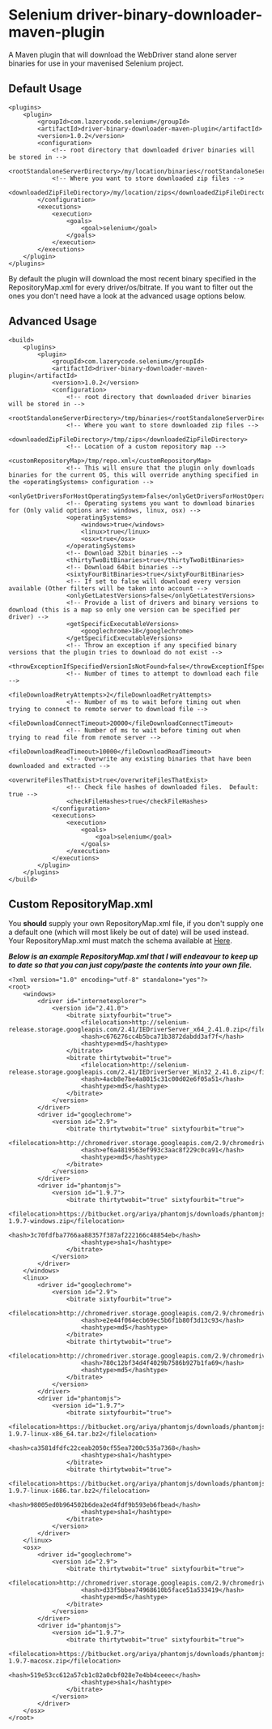 Selenium driver-binary-downloader-maven-plugin
=================================

A Maven plugin that will download the WebDriver stand alone server binaries for use in your mavenised Selenium project.

Default Usage
-----

    <plugins>
        <plugin>
            <groupId>com.lazerycode.selenium</groupId>
            <artifactId>driver-binary-downloader-maven-plugin</artifactId>
            <version>1.0.2</version>
            <configuration>
                <!-- root directory that downloaded driver binaries will be stored in -->
                <rootStandaloneServerDirectory>/my/location/binaries</rootStandaloneServerDirectory>
                <!-- Where you want to store downloaded zip files -->
                <downloadedZipFileDirectory>/my/location/zips</downloadedZipFileDirectory>
            </configuration>
            <executions>
                <execution>
                    <goals>
                        <goal>selenium</goal>
                    </goals>
                </execution>
            </executions>
        </plugin>
    </plugins>

By default the plugin will download the most recent binary specified in the RepositoryMap.xml for every driver/os/bitrate.
If you want to filter out the ones you don't need have a look at the advanced usage options below.

Advanced Usage
-----

    <build>
        <plugins>
            <plugin>
                <groupId>com.lazerycode.selenium</groupId>
                <artifactId>driver-binary-downloader-maven-plugin</artifactId>
                <version>1.0.2</version>
                <configuration>
                    <!-- root directory that downloaded driver binaries will be stored in -->
                    <rootStandaloneServerDirectory>/tmp/binaries</rootStandaloneServerDirectory>
                    <!-- Where you want to store downloaded zip files -->
                    <downloadedZipFileDirectory>/tmp/zips</downloadedZipFileDirectory>
                    <!-- Location of a custom repository map -->
                    <customRepositoryMap>/tmp/repo.xml</customRepositoryMap>
                    <!-- This will ensure that the plugin only downloads binaries for the current OS, this will override anything specified in the <operatingSystems> configuration -->
                    <onlyGetDriversForHostOperatingSystem>false</onlyGetDriversForHostOperatingSystem>
                    <!-- Operating systems you want to download binaries for (Only valid options are: windows, linux, osx) -->
                    <operatingSystems>
                        <windows>true</windows>
                        <linux>true</linux>
                        <osx>true</osx>
                    </operatingSystems>
                    <!-- Download 32bit binaries -->
                    <thirtyTwoBitBinaries>true</thirtyTwoBitBinaries>
                    <!-- Download 64bit binaries -->
                    <sixtyFourBitBinaries>true</sixtyFourBitBinaries>
                    <!-- If set to false will download every version available (Other filters will be taken into account -->
                    <onlyGetLatestVersions>false</onlyGetLatestVersions>
                    <!-- Provide a list of drivers and binary versions to download (this is a map so only one version can be specified per driver) -->
                    <getSpecificExecutableVersions>
                        <googlechrome>18</googlechrome>
                    </getSpecificExecutableVersions>
                    <!-- Throw an exception if any specified binary versions that the plugin tries to download do not exist -->
                    <throwExceptionIfSpecifiedVersionIsNotFound>false</throwExceptionIfSpecifiedVersionIsNotFound>
                    <!-- Number of times to attempt to download each file -->
                    <fileDownloadRetryAttempts>2</fileDownloadRetryAttempts>
                    <!-- Number of ms to wait before timing out when trying to connect to remote server to download file -->
                    <fileDownloadConnectTimeout>20000</fileDownloadConnectTimeout>
                    <!-- Number of ms to wait before timing out when trying to read file from remote server -->
                    <fileDownloadReadTimeout>10000</fileDownloadReadTimeout>
                    <!-- Overwrite any existing binaries that have been downloaded and extracted -->
                    <overwriteFilesThatExist>true</overwriteFilesThatExist>
                    <!-- Check file hashes of downloaded files.  Default: true -->
                    <checkFileHashes>true</checkFileHashes>
                </configuration>
                <executions>
                    <execution>
                        <goals>
                            <goal>selenium</goal>
                        </goals>
                    </execution>
                </executions>
            </plugin>
        </plugins>
    </build>

Custom RepositoryMap.xml
-----

You __should__ supply your own RepositoryMap.xml file, if you don't supply one a default one (which will most likely be out of date) will be used instead.  Your RepositoryMap.xml must match the schema available at [Here](https://github.com/Ardesco/selenium-standalone-server-plugin/blob/master/src/main/resources/RepositoryMap.xsd).

___Below is an example RepositoryMap.xml that I will endeavour to keep up to date so that you can just copy/paste the contents into your own file.___

    <?xml version="1.0" encoding="utf-8" standalone="yes"?>
    <root>
        <windows>
            <driver id="internetexplorer">
                <version id="2.41.0">
                    <bitrate sixtyfourbit="true">
                        <filelocation>http://selenium-release.storage.googleapis.com/2.41/IEDriverServer_x64_2.41.0.zip</filelocation>
                        <hash>c676276cc4b5bca71b3872dabdd3af7f</hash>
                        <hashtype>md5</hashtype>
                    </bitrate>
                    <bitrate thirtytwobit="true">
                        <filelocation>http://selenium-release.storage.googleapis.com/2.41/IEDriverServer_Win32_2.41.0.zip</filelocation>
                        <hash>4acb8e7be4a8015c31c00d02e6f05a51</hash>
                        <hashtype>md5</hashtype>
                    </bitrate>
                </version>
            </driver>
            <driver id="googlechrome">
                <version id="2.9">
                    <bitrate thirtytwobit="true" sixtyfourbit="true">
                        <filelocation>http://chromedriver.storage.googleapis.com/2.9/chromedriver_win32.zip</filelocation>
                        <hash>ef6a4819563ef993c3aac8f229c0ca91</hash>
                        <hashtype>md5</hashtype>
                    </bitrate>
                </version>
            </driver>
            <driver id="phantomjs">
                <version id="1.9.7">
                    <bitrate thirtytwobit="true" sixtyfourbit="true">
                        <filelocation>https://bitbucket.org/ariya/phantomjs/downloads/phantomjs-1.9.7-windows.zip</filelocation>
                        <hash>3c70fdfba7766aa88357f387af222166c48854eb</hash>
                        <hashtype>sha1</hashtype>
                    </bitrate>
                </version>
            </driver>
        </windows>
        <linux>
            <driver id="googlechrome">
                <version id="2.9">
                    <bitrate sixtyfourbit="true">
                        <filelocation>http://chromedriver.storage.googleapis.com/2.9/chromedriver_linux64.zip</filelocation>
                        <hash>e2e44f064ecb69ec5b6f1b80f3d13c93</hash>
                        <hashtype>md5</hashtype>
                    </bitrate>
                    <bitrate thirtytwobit="true">
                        <filelocation>http://chromedriver.storage.googleapis.com/2.9/chromedriver_linux32.zip</filelocation>
                        <hash>780c12bf34d4f4029b7586b927b1fa69</hash>
                        <hashtype>md5</hashtype>
                    </bitrate>
                </version>
            </driver>
            <driver id="phantomjs">
                <version id="1.9.7">
                    <bitrate sixtyfourbit="true">
                        <filelocation>https://bitbucket.org/ariya/phantomjs/downloads/phantomjs-1.9.7-linux-x86_64.tar.bz2</filelocation>
                        <hash>ca3581dfdfc22ceab2050cf55ea7200c535a7368</hash>
                        <hashtype>sha1</hashtype>
                    </bitrate>
                    <bitrate thirtytwobit="true">
                        <filelocation>https://bitbucket.org/ariya/phantomjs/downloads/phantomjs-1.9.7-linux-i686.tar.bz2</filelocation>
                        <hash>98005ed0b964502b6dea2ed4fdf9b593eb6fbead</hash>
                        <hashtype>sha1</hashtype>
                    </bitrate>
                </version>
            </driver>
        </linux>
        <osx>
            <driver id="googlechrome">
                <version id="2.9">
                    <bitrate thirtytwobit="true" sixtyfourbit="true">
                        <filelocation>http://chromedriver.storage.googleapis.com/2.9/chromedriver_mac32.zip</filelocation>
                        <hash>d33f5bbea74968610b5face51a533419</hash>
                        <hashtype>md5</hashtype>
                    </bitrate>
                </version>
            </driver>
            <driver id="phantomjs">
                <version id="1.9.7">
                    <bitrate thirtytwobit="true" sixtyfourbit="true">
                        <filelocation>https://bitbucket.org/ariya/phantomjs/downloads/phantomjs-1.9.7-macosx.zip</filelocation>
                        <hash>519e53cc612a57cb1c82a0cbf028e7e4bb4ceeec</hash>
                        <hashtype>sha1</hashtype>
                    </bitrate>
                </version>
            </driver>
        </osx>
    </root>